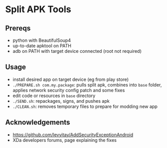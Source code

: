 # Split APK Tools
## Prereqs
- python with BeautifulSoup4
- up-to-date apktool on PATH
- adb on PATH with target device connected (root not required)
## Usage
- install desired app on target device (eg from play store)
- `./PREPARE.sh com.my.package`: pulls split apk, combines into `base` folder, applies network security config patch and some fixes
- edit code or resources in `base` directory
- `./SEND.sh`: repackages, signs, and pushes apk
- `./CLEAN.sh`: removes temporary files to prepare for modding new app
## Acknowledgements
- https://github.com/levyitay/AddSecurityExceptionAndroid
- XDa developers forums, page explaining the fixes
